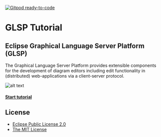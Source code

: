 [![Gitpod ready-to-code](https://img.shields.io/badge/Gitpod-ready--to--code-blue?logo=gitpod)](https://gitpod.io/#https://github.com/minrows/theia-extension-gitpod)

# GLSP Tutorial
## Eclipse Graphical Language Server Platform (GLSP)
The Graphical Language Server Platform provides extensible components for the development of diagram editors including edit functionality in (distributed) web-applications via a client-server protocol.

![alt text](https://cdn.discordapp.com/attachments/776069960371273769/803300788737933403/glsp1.gif)


#### [Start tutorial](https://gitpod.io/#https://github.com/minrows/theia-extension-gitpod)

## License

- [Eclipse Public License 2.0](LICENSE)
- [The MIT License](https://opensource.org/licenses/MIT)